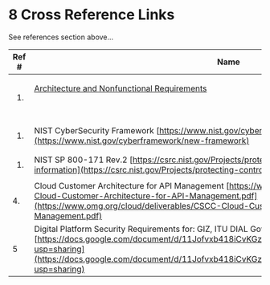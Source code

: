 # 8 Cross Reference Links

See references section above...

| **Ref #**              | **Name**                                                                                                                                                                                                                                                                  | **Author**                              | **Date**     | **Version** |
| ---------------------- | ------------------------------------------------------------------------------------------------------------------------------------------------------------------------------------------------------------------------------------------------------------------------- | --------------------------------------- | ------------ | ----------- |
| <ol><li><br></li></ol> | <p><a href="../architecture-and-nonfunctional-requirements/">Architecture and Nonfunctional Requirements</a></p><p><br></p>                                                                                                                                               | ITU, GIZ, DIAL                          | Mar o9, 2022 | 1.1.0       |
| <ol><li><br></li></ol> | NIST CyberSecurity Framework [https://www.nist.gov/cyberframework/new-framework](https://www.nist.gov/cyberframework/new-framework)                                                                                                                                       | NIST                                    | Feb 15, 2018 | 1.1.0       |
| <ol><li><br></li></ol> | NIST SP 800-171 Rev.2 [https://csrc.nist.gov/Projects/protecting-controlled-unclassified-information](https://csrc.nist.gov/Projects/protecting-controlled-unclassified-information)                                                                                      | NIST                                    | Apr 20,2021  | 2.0         |
| 4.                     | Cloud Customer Architecture for API Management [https://www.omg.org/cloud/deliverables/CSCC-Cloud-Customer-Architecture-for-API-Management.pdf](https://www.omg.org/cloud/deliverables/CSCC-Cloud-Customer-Architecture-for-API-Management.pdf)                           | OMG (Cloud Management Customer Council) | <p><br></p>  | 1.0         |
| 5                      | Digital Platform Security Requirements for: GIZ, ITU DIAL GovStack [https://docs.google.com/document/d/11Jofvxb418iCvKGzCJuOAvSUFF2eMGowJkn5ooe\_k6Y/edit?usp=sharing](https://docs.google.com/document/d/11Jofvxb418iCvKGzCJuOAvSUFF2eMGowJkn5ooe\_k6Y/edit?usp=sharing) | ITU, GIZ, DIAL                          | May 9, 2021  | 1.0         |
